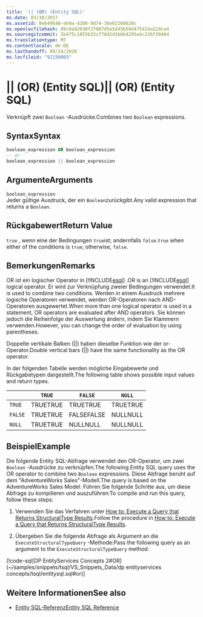 ```yaml
---
title: '|| (OR) (Entity SQL)'
ms.date: 03/30/2017
ms.assetid: 8e649648-eb9a-4380-9d74-36e62260628c
ms.openlocfilehash: 89c0a92030f2f067d5e5d45b58d475414a224ce4
ms.sourcegitcommit: 5b475c1855b32cf78d2d1bbb4295e4c236f39464
ms.translationtype: MT
ms.contentlocale: de-DE
ms.lasthandoff: 09/24/2020
ms.locfileid: "91150803"
---
```

# <a name="-or-entity-sql"></a><span data-ttu-id="5ab9b-102">|| (OR) (Entity SQL)</span><span class="sxs-lookup"><span data-stu-id="5ab9b-102">|| (OR) (Entity SQL)</span></span>

<span data-ttu-id="5ab9b-103">Verknüpft zwei `Boolean` -Ausdrücke.</span><span class="sxs-lookup"><span data-stu-id="5ab9b-103">Combines two `Boolean` expressions.</span></span>  
  
## <a name="syntax"></a><span data-ttu-id="5ab9b-104">Syntax</span><span class="sxs-lookup"><span data-stu-id="5ab9b-104">Syntax</span></span>  
  
```sql  
boolean_expression OR boolean_expression  
-- or
boolean_expression || boolean_expression  
```  
  
## <a name="arguments"></a><span data-ttu-id="5ab9b-105">Argumente</span><span class="sxs-lookup"><span data-stu-id="5ab9b-105">Arguments</span></span>  

 `boolean_expression`  
 <span data-ttu-id="5ab9b-106">Jeder gültige Ausdruck, der ein `Boolean`zurückgibt.</span><span class="sxs-lookup"><span data-stu-id="5ab9b-106">Any valid expression that returns a `Boolean`.</span></span>  
  
## <a name="return-value"></a><span data-ttu-id="5ab9b-107">Rückgabewert</span><span class="sxs-lookup"><span data-stu-id="5ab9b-107">Return Value</span></span>  

 <span data-ttu-id="5ab9b-108">`true` , wenn eine der Bedingungen `true`ist; andernfalls `false`.</span><span class="sxs-lookup"><span data-stu-id="5ab9b-108">`true` when either of the conditions is `true`; otherwise, `false`.</span></span>  
  
## <a name="remarks"></a><span data-ttu-id="5ab9b-109">Bemerkungen</span><span class="sxs-lookup"><span data-stu-id="5ab9b-109">Remarks</span></span>  

 <span data-ttu-id="5ab9b-110">OR ist ein logischer Operator in [!INCLUDE[esql](../../../../../../includes/esql-md.md)] .</span><span class="sxs-lookup"><span data-stu-id="5ab9b-110">OR is an [!INCLUDE[esql](../../../../../../includes/esql-md.md)] logical operator.</span></span> <span data-ttu-id="5ab9b-111">Er wird zur Verknüpfung zweier Bedingungen verwendet.</span><span class="sxs-lookup"><span data-stu-id="5ab9b-111">It is used to combine two conditions.</span></span> <span data-ttu-id="5ab9b-112">Werden in einem Ausdruck mehrere logische Operatoren verwendet, werden OR-Operatoren nach AND-Operatoren ausgewertet.</span><span class="sxs-lookup"><span data-stu-id="5ab9b-112">When more than one logical operator is used in a statement, OR operators are evaluated after AND operators.</span></span> <span data-ttu-id="5ab9b-113">Sie können jedoch die Reihenfolge der Auswertung ändern, indem Sie Klammern verwenden.</span><span class="sxs-lookup"><span data-stu-id="5ab9b-113">However, you can change the order of evaluation by using parentheses.</span></span>  
  
 <span data-ttu-id="5ab9b-114">Doppelte vertikale Balken (&#124;&#124;) haben dieselbe Funktion wie der or-Operator.</span><span class="sxs-lookup"><span data-stu-id="5ab9b-114">Double vertical bars (&#124;&#124;) have the same functionality as the OR operator.</span></span>  
  
 <span data-ttu-id="5ab9b-115">In der folgenden Tabelle werden mögliche Eingabewerte und Rückgabetypen dargestellt.</span><span class="sxs-lookup"><span data-stu-id="5ab9b-115">The following table shows possible input values and return types.</span></span>  
  
||`TRUE`|`FALSE`|`NULL`|  
|-|------------|-------------|------------|  
|`TRUE`|<span data-ttu-id="5ab9b-116">TRUE</span><span class="sxs-lookup"><span data-stu-id="5ab9b-116">TRUE</span></span>|<span data-ttu-id="5ab9b-117">TRUE</span><span class="sxs-lookup"><span data-stu-id="5ab9b-117">TRUE</span></span>|<span data-ttu-id="5ab9b-118">TRUE</span><span class="sxs-lookup"><span data-stu-id="5ab9b-118">TRUE</span></span>|  
|`FALSE`|<span data-ttu-id="5ab9b-119">TRUE</span><span class="sxs-lookup"><span data-stu-id="5ab9b-119">TRUE</span></span>|<span data-ttu-id="5ab9b-120">FALSE</span><span class="sxs-lookup"><span data-stu-id="5ab9b-120">FALSE</span></span>|<span data-ttu-id="5ab9b-121">NULL</span><span class="sxs-lookup"><span data-stu-id="5ab9b-121">NULL</span></span>|  
|`NULL`|<span data-ttu-id="5ab9b-122">TRUE</span><span class="sxs-lookup"><span data-stu-id="5ab9b-122">TRUE</span></span>|<span data-ttu-id="5ab9b-123">NULL</span><span class="sxs-lookup"><span data-stu-id="5ab9b-123">NULL</span></span>|<span data-ttu-id="5ab9b-124">NULL</span><span class="sxs-lookup"><span data-stu-id="5ab9b-124">NULL</span></span>|  
  
## <a name="example"></a><span data-ttu-id="5ab9b-125">Beispiel</span><span class="sxs-lookup"><span data-stu-id="5ab9b-125">Example</span></span>  

 <span data-ttu-id="5ab9b-126">Die folgende Entity SQL-Abfrage verwendet den OR-Operator, um zwei `Boolean` -Ausdrücke zu verknüpfen.</span><span class="sxs-lookup"><span data-stu-id="5ab9b-126">The following Entity SQL query uses the OR operator to combine two `Boolean` expressions.</span></span> <span data-ttu-id="5ab9b-127">Diese Abfrage beruht auf dem "AdventureWorks Sales"-Modell.</span><span class="sxs-lookup"><span data-stu-id="5ab9b-127">The query is based on the AdventureWorks Sales Model.</span></span> <span data-ttu-id="5ab9b-128">Führen Sie folgende Schritte aus, um diese Abfrage zu kompilieren und auszuführen:</span><span class="sxs-lookup"><span data-stu-id="5ab9b-128">To compile and run this query, follow these steps:</span></span>  
  
1. <span data-ttu-id="5ab9b-129">Verwenden Sie das Verfahren unter [How to: Execute a Query that Returns StructuralType Results](../how-to-execute-a-query-that-returns-structuraltype-results.md).</span><span class="sxs-lookup"><span data-stu-id="5ab9b-129">Follow the procedure in [How to: Execute a Query that Returns StructuralType Results](../how-to-execute-a-query-that-returns-structuraltype-results.md).</span></span>  
  
2. <span data-ttu-id="5ab9b-130">Übergeben Sie die folgende Abfrage als Argument an die `ExecuteStructuralTypeQuery` -Methode:</span><span class="sxs-lookup"><span data-stu-id="5ab9b-130">Pass the following query as an argument to the `ExecuteStructuralTypeQuery` method:</span></span>  
  
 [!code-sql[DP EntityServices Concepts 2#OR](~/samples/snippets/tsql/VS_Snippets_Data/dp entityservices concepts/tsql/entitysql.sql#or)]  
  
## <a name="see-also"></a><span data-ttu-id="5ab9b-131">Weitere Informationen</span><span class="sxs-lookup"><span data-stu-id="5ab9b-131">See also</span></span>

- [<span data-ttu-id="5ab9b-132">Entity SQL-Referenz</span><span class="sxs-lookup"><span data-stu-id="5ab9b-132">Entity SQL Reference</span></span>](entity-sql-reference.md)
